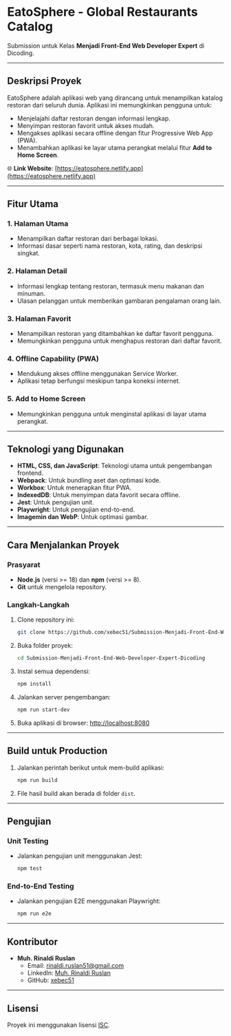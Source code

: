 # **EatoSphere - Global Restaurants Catalog**  
Submission untuk Kelas **Menjadi Front-End Web Developer Expert** di Dicoding.

---

## **Deskripsi Proyek**
EatoSphere adalah aplikasi web yang dirancang untuk menampilkan katalog restoran dari seluruh dunia. Aplikasi ini memungkinkan pengguna untuk:
- Menjelajahi daftar restoran dengan informasi lengkap.
- Menyimpan restoran favorit untuk akses mudah.
- Mengakses aplikasi secara offline dengan fitur Progressive Web App (PWA).
- Menambahkan aplikasi ke layar utama perangkat melalui fitur **Add to Home Screen**.

🌐 **Link Website**: [https://eatosphere.netlify.app](https://eatosphere.netlify.app)

---

## **Fitur Utama**
### **1. Halaman Utama**
- Menampilkan daftar restoran dari berbagai lokasi.
- Informasi dasar seperti nama restoran, kota, rating, dan deskripsi singkat.

### **2. Halaman Detail**
- Informasi lengkap tentang restoran, termasuk menu makanan dan minuman.
- Ulasan pelanggan untuk memberikan gambaran pengalaman orang lain.

### **3. Halaman Favorit**
- Menampilkan restoran yang ditambahkan ke daftar favorit pengguna.
- Memungkinkan pengguna untuk menghapus restoran dari daftar favorit.

### **4. Offline Capability (PWA)**
- Mendukung akses offline menggunakan Service Worker.
- Aplikasi tetap berfungsi meskipun tanpa koneksi internet.

### **5. Add to Home Screen**
- Memungkinkan pengguna untuk menginstal aplikasi di layar utama perangkat.

---

## **Teknologi yang Digunakan**
- **HTML, CSS, dan JavaScript**: Teknologi utama untuk pengembangan frontend.
- **Webpack**: Untuk bundling aset dan optimasi kode.
- **Workbox**: Untuk menerapkan fitur PWA.
- **IndexedDB**: Untuk menyimpan data favorit secara offline.
- **Jest**: Untuk pengujian unit.
- **Playwright**: Untuk pengujian end-to-end.
- **Imagemin dan WebP**: Untuk optimasi gambar.

---

## **Cara Menjalankan Proyek**
### **Prasyarat**
- **Node.js** (versi >= 18) dan **npm** (versi >= 8).
- **Git** untuk mengelola repository.

### **Langkah-Langkah**
1. Clone repository ini:
   ```bash
   git clone https://github.com/xebec51/Submission-Menjadi-Front-End-Web-Developer-Expert-Dicoding.git
   ```
2. Buka folder proyek:
   ```bash
   cd Submission-Menjadi-Front-End-Web-Developer-Expert-Dicoding
   ```
3. Instal semua dependensi:
   ```bash
   npm install
   ```
4. Jalankan server pengembangan:
   ```bash
   npm run start-dev
   ```
5. Buka aplikasi di browser:
   [http://localhost:8080](http://localhost:8080)

---

## **Build untuk Production**
1. Jalankan perintah berikut untuk mem-build aplikasi:
   ```bash
   npm run build
   ```
2. File hasil build akan berada di folder `dist`.

---

## **Pengujian**
### **Unit Testing**
- Jalankan pengujian unit menggunakan Jest:
  ```bash
  npm test
  ```

### **End-to-End Testing**
- Jalankan pengujian E2E menggunakan Playwright:
  ```bash
  npm run e2e
  ```

---

## **Kontributor**
- **Muh. Rinaldi Ruslan**  
  - Email: [rinaldi.ruslan51@gmail.com](mailto:rinaldi.ruslan51@gmail.com)  
  - LinkedIn: [Muh. Rinaldi Ruslan](https://linkedin.com/in/rinaldiruslan)  
  - GitHub: [xebec51](https://github.com/xebec51)

---

## **Lisensi**
Proyek ini menggunakan lisensi [ISC](LICENSE).
```